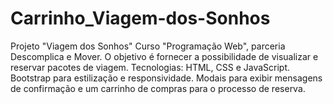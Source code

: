 # Carrinho_Viagem-dos-Sonhos
Projeto "Viagem dos Sonhos" Curso "Programação Web", parceria Descomplica e Mover.  O objetivo é fornecer a possibilidade de visualizar e reservar pacotes de viagem.  Tecnologias: HTML, CSS e JavaScript. Bootstrap para estilização e responsividade.  Modais para exibir mensagens de confirmação e um carrinho de compras para o processo de reserva.
